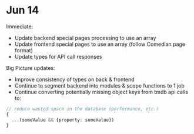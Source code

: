 # Jun 14

Immediate:

- Update backend special pages processing to use an array
- Update frontend special pages to use an array (follow Comedian page format)
- Update types for API call responses

Big Picture updates:

- Improve consistency of types on back & frontend
- Continue to segment backend into modules & scope functions to 1 job
- Continue converting potentially missing object keys from tmdb api calls to:

```ts
// reduce wasted space in the database (performance, etc.)
{
  ...(someValue && {property: someValue})
}
```
